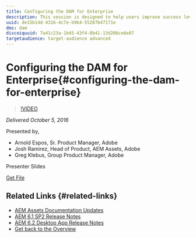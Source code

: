```yaml
---
title: Configuring the DAM for Enterprise
description: This session is designed to help users improve success leveraging AEM Assets. Arnold Espos will focus on the use cases of real DAM Enterprise customers, their challenges, and the solutions that have been created to support them to increase the success they see with DAM.   Attendees will be able to better understand how to use DAM in their environments. Through seeing case studies from real customers, attendees working with existing DAM customers will be able understand the new solutions provided through this offering, which can help their existing workflows and understanding of the technology.
uuid: de15b14d-4316-4c7e-b9b4-55287b47171e
dms: dam
discoiquuid: 7a41c23a-1b45-43f4-8b41-13d206ce6e87
targetaudience: target-audience advanced
---
```


# Configuring the DAM for Enterprise{#configuring-the-dam-for-enterprise}

>[!VIDEO](https://video.tv.adobe.com/v/19298/?quality=9)

*Delivered October 5, 2016*

Presented by,

* Arnold Espos, Sr. Product Manager, Adobe
* Josh Ramirez, Head of Product, AEM Assets, Adobe
* Greg Klebus, Group Product Manager, Adobe

Presenter Slides

[Get File](assets/assets-webinar-oct5final.pdf)

## Related Links {#related-links}

* [AEM Assets Documentation Updates](https://docs.adobe.com/content/docs/en/aem/recent-documentation-updates.html)
* [AEM 6.1 SP2 Release Notes](https://docs.adobe.com/docs/en/aem/6-1/release-notes-sp2.html)
* [AEM 6.2 Desktop App Release Notes](https://docs.adobe.com/docs/en/aem/6-2/desktop-app-release-notes.html)
* [Get back to the Overview](https://helpx.adobe.com/experience-manager/kt/eseminars/gems/aem-index.html)

